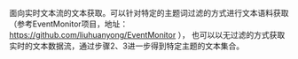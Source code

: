 面向实时文本流的文本获取。可以针对特定的主题词过滤的方式进行文本语料获取（参考EventMonitor项目，地址：https://github.com/liuhuanyong/EventMonitor ）， 也可以以无过滤的方式获取实时的文本数据流，通过步骤2、3进一步得到特定主题的文本集合。